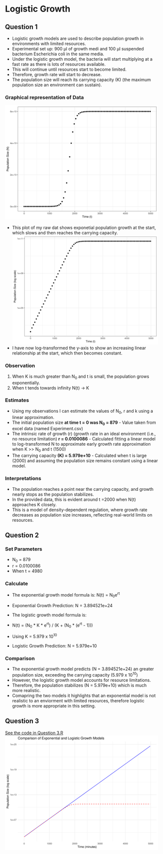 # Logistic Growth
## Question 1
- Logistic growth models are used to describe population growth in environments with limited resources.
- Experimental set up: 900 μl of growth medi and 100 μl suspended bacterium Escherichia coli in the same media.
- Under the logistic growth model, the bacteria will start multiplying at a fast rate as there is lots of resources available.
- This will continue until resources start to become limited. 
- Therefore, growth rate will start to decrease.
- The population size will reach its carrying capacity (K) (the maximum population size an environment can sustain).

### Graphical representation of Data
![My Image Description](raw_data_plot.png) 
- This plot of my raw dat shows exponetial population growth at the start, which slows and then reaches the carrying capacity. 
![My Image Description](raw_data_on_log_plot.png)
- I have now log-transformed the y-axis to show an increasing linear relationship at the start, which then becomes constant.

### Observation
1. When K is much greater than N<sub>0</sub> and t is small, the population grows exponentially.
2. When t tends towards infinity N(t) → K

### Estimates 
- Using my observations I can estimate the values of N<sub>0</sub>, r and k using a linear approximation.
- The initial population size **at time t = 0 was N<sub>0</sub> = 879** - Value taken from excel data (named Experiment.csv)
- The intrinsic rate of growth (r) (growth rate in an ideal environment (i.e., no resource limitation) **r = 0.0100086** - Calculated fitting a linear model to log-transformed N to approximate early growth rate approximation when K >> N<sub>0</sub> and t (1500)
- The carrying capacity **(K) = 5.979e+10** - Calculated when t is large (2000) and assuming the population size remains constant using a linear model. 

### Interpretations
- The population reaches a point near the carrying capacity, and growth nearly stops as the population stabilizes.
- In the provided data, this is evident around t =2000 when N(t) approaches K closely.
- This is a model of density-dependent regulation, where growth rate decreases as population size increases, reflecting real-world limits on resources.

## Question 2
### Set Parameters 
- N<sub>0</sub> = 879
- r =  0.0100086
- When t = 4980

### Calculate
- The exponential growth model formula is: N(t) = N<sub>0</sub>e<sup>rt</sup>
- Exponential Growth Prediction: N = 3.894521e+24

- The logistic growth model formula is:
- N(t) = (N<sub>0</sub> * K * e<sup>rt</sup>) / (K + (N<sub>0</sub> * (e<sup>rt</sup> - 1)))
- Using K = 5.979 x 10<sup>10</sup>
- Logistic Growth Prediction: N = 5.979e+10

### Comparison
- The exponential growth model predicts (N = 3.894521e+24) an greater population size, exceeding the carrying capacity (5.979 x 10<sup>10</sup>)
- However, the logistic growth model accounts for resource limitations.
- Therefore, the population stabilizes (N = 5.979e+10) which is much more realistic.
- Comapring the two models it highlights that an exponential model is not realistic to an enviorment with limited resources, therefore logistic growth is more appropriate in this setting.

## Question 3
[See the code in Question 3.R](https://github.com/deepminer142/logistic_growth/blob/7583c22c8fe7a731a5cd645b3c4f1c479316d49c/Question%203.R#L1-L34)
![My Image Description](population_growth_comparison.png)





